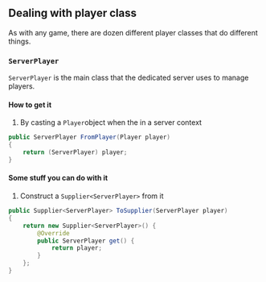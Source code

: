 ## Dealing with player class
As with any game, there are dozen different player classes that do different things.

### `ServerPlayer`
`ServerPlayer` is the main class that the dedicated server uses to manage players.

#### How to get it
1) By casting a `Player`object when the in a server context
```java
public ServerPlayer FromPlayer(Player player)
{
    return (ServerPlayer) player;
}
```
#### Some stuff you can do with it
1) Construct a `Supplier<ServerPlayer>` from it
```java
public Supplier<ServerPlayer> ToSupplier(ServerPlayer player)
{
    return new Supplier<ServerPlayer>() {
        @Override
        public ServerPlayer get() {
            return player;
        }
    };
}
```
